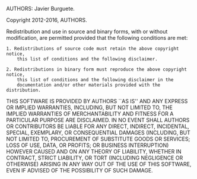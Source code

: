 AUTHORS: Javier Burguete.

Copyright 2012-2016, AUTHORS.

Redistribution and use in source and binary forms, with or without modification,
are permitted provided that the following conditions are met:

    1. Redistributions of source code must retain the above copyright notice,
        this list of conditions and the following disclaimer.

    2. Redistributions in binary form must reproduce the above copyright notice,
        this list of conditions and the following disclaimer in the
        documentation and/or other materials provided with the distribution.

THIS SOFTWARE IS PROVIDED BY AUTHORS ``AS IS'' AND ANY EXPRESS OR IMPLIED
WARRANTIES, INCLUDING, BUT NOT LIMITED TO, THE IMPLIED WARRANTIES OF
MERCHANTABILITY AND FITNESS FOR A PARTICULAR PURPOSE ARE DISCLAIMED. IN NO EVENT
SHALL AUTHORS OR CONTRIBUTORS BE LIABLE FOR ANY DIRECT, INDIRECT, INCIDENTAL,
SPECIAL, EXEMPLARY, OR CONSEQUENTIAL DAMAGES (INCLUDING, BUT NOT LIMITED TO,
PROCUREMENT OF SUBSTITUTE GOODS OR SERVICES; LOSS OF USE, DATA, OR PROFITS; OR
BUSINESS INTERRUPTION) HOWEVER CAUSED AND ON ANY THEORY OF LIABILITY, WHETHER IN
CONTRACT, STRICT LIABILITY, OR TORT (INCLUDING NEGLIGENCE OR OTHERWISE) ARISING
IN ANY WAY OUT OF THE USE OF THIS SOFTWARE, EVEN IF ADVISED OF THE POSSIBILITY
OF SUCH DAMAGE.
